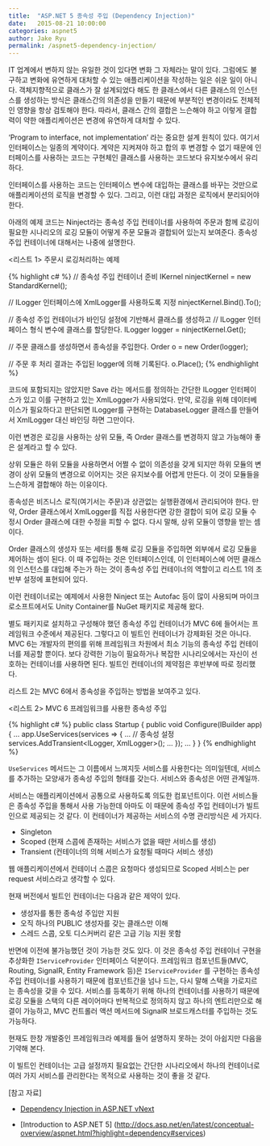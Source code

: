 ```yaml
---
title:  "ASP.NET 5 종속성 주입 (Dependency Injection)"
date:   2015-08-21 10:00:00
categories: aspnet5
author: Jake Ryu
permalink: /aspnet5-dependency-injection/
---
```


IT 업계에서 변하지 않는 유일한 것이 있다면 변화 그 자체라는 말이 있다. 그럼에도 불구하고 변화에 유연하게 대처할 수 있는 애플리케이션을 작성하는 일은 쉬운 일이 아니다. 객체지향적으로 클래스가 잘 설계되었다 해도 한 클래스에서 다른 클래스의 인스턴스를 생성하는 방식은 클래스간의 의존성을 만들기 때문에 부분적인 변경이라도 전체적인 영향을 항상 검토해야 한다. 따라서, 클래스 간의 결합은 느슨해야 하고 이렇게 결합력이 약한 애플리케이션은 변경에 유연하게 대처할 수 있다.

‘Program to interface, not implementation’ 라는 중요한 설계 원칙이 있다. 여기서 인터페이스는 일종의 계약이다. 계약은 지켜져야 하고 합의 후 변경할 수 없기 때문에 인터페이스를 사용하는 코드는 구현체인 클래스를 사용하는 코드보다 유지보수에서 유리하다.

인터페이스를 사용하는 코드는 인터페이스 변수에 대입하는 클래스를 바꾸는 것만으로 애플리케이션의 로직을 변경할 수 있다. 그리고, 이런 대입 과정은 로직에서 분리되어야 한다.

아래의 예제 코드는 Ninject라는 종속성 주입 컨테이너를 사용하여 주문과 함께 로깅이 필요한 시나리오의 로깅 모듈이 어떻게 주문 모듈과 결합되어 있는지 보여준다. 종속성 주입 컨테이너에 대해서는 나중에 설명한다.

<리스트 1> 주문시 로깅처리하는 예제

{% highlight c# %}
// 종속성 주입 컨테이너 준비
IKernel ninjectKernel = new StandardKernel();

// ILogger 인터페이스에 XmlLogger를 사용하도록 지정
ninjectKernel.Bind<ILogger>().To<XmlLogger>();

// 종속성 주입 컨테이너가 바인딩 설정에 기반해서 클래스를 생성하고
// ILogger 인터페이스 형식 변수에 클래스를 할당한다.
ILogger logger = ninjectKernel.Get<ILogger>();

// 주문 클래스를 생성하면서 종속성을 주입한다.
Order o = new Order(logger);

// 주문 후 처리 결과는 주입된 logger에 의해 기록된다.
o.Place();
{% endhighlight %}

코드에 포함되지는 않았지만 Save 라는 메서드를 정의하는 간단한 ILogger 인터페이스가 있고 이를 구현하고 있는 XmlLogger가 사용되었다. 만약, 로깅을 위해 데이터베이스가 필요하다고 판단되면 ILogger를 구현하는 DatabaseLogger 클래스를 만들어서 XmlLogger 대신 바인딩 하면 그만이다. 

이런 변경은 로깅을 사용하는 상위 모듈, 즉 Order 클래스를 변경하지 않고 가능해야 좋은 설계라고 할 수 있다. 

상위 모듈은 하위 모듈을 사용하면서 어쩔 수 없이 의존성을 갖게 되지만 하위 모듈의 변경이 상위 모듈의 변경으로 이어지는 것은 유지보수를 어렵게 만든다. 이 것이 모듈들을 느슨하게 결합해야 하는 이유이다. 

종속성은 비즈니스 로직(여기서는 주문)과 상관없는 실행환경에서 관리되어야 한다. 만약, Order 클래스에서 XmlLogger를 직접 사용한다면 강한 결합이 되어 로깅 모듈 수정시 Order 클래스에 대한 수정을 피할 수 없다. 다시 말해, 상위 모듈이 영향을 받는 셈이다. 

Order 클래스의 생성자 또는 세터를 통해 로깅 모듈을 주입하면 외부에서 로깅 모듈을 제어하는 셈이 된다. 이 때 주입하는 것은 인터페이스인데, 이 인터페이스에 어떤 클래스의 인스턴스를 대입해 주는가 하는 것이 종속성 주입 컨테이너의 역할이고 리스트 1의 초반부 설정에 표현되어 있다.

이런 컨테이너로는 예제에서 사용한 Ninject 또는 Autofac 등이 많이 사용되며 마이크로소프트에서도 Unity Container를 NuGet 패키지로 제공해 왔다. 

별도 패키지로 설치하고 구성해야 했던 종속성 주입 컨테이너가 MVC 6에 들어서는 프레임워크 수준에서 제공된다. 그렇다고 이 빌트인 컨테이너가 강제화된 것은 아니다. MVC 6는 개발자의 편의를 위해 프레임워크 차원에서 최소 기능의 종속성 주입 컨테이너를 제공할 뿐이다. 보다 강력한 기능이 필요하거나 복잡한 시나리오에서는 자신이 선호하는 컨테이너를 사용하면 된다. 빌트인 컨테이너의 제약점은 후반부에 따로 정리했다.

리스트 2는 MVC 6에서 종속성을 주입하는 방법을 보여주고 있다.

<리스트 2> MVC 6 프레임워크를 사용한 종속성 주입

{% highlight c# %}
public class Startup
{
    public void Configure(IBuilder app)
    {
        ...
        app.UseServices(services =>
        {
            ...
            // 종속성 설정
            services.AddTransient<ILogger, XmlLogger>();
            ...
        });
        ...
    }
}
{% endhighlight %}

`UseServices` 메서드는 그 이름에서 느껴지듯 서비스를 사용한다는 의미일텐데, 서비스를 추가하는 모양새가 종속성 주입의 형태를 갖는다. 서비스와 종속성은 어떤 관계일까.

서비스는 애플리케이션에서 공통으로 사용하도록 의도한 컴포넌트이다. 이런 서비스들은 종속성 주입을 통해서 사용 가능한데 아마도 이 때문에 종속성 주입 컨테이너가 빌트인으로 제공되는 것 같다. 이 컨테이너가 제공하는 서비스의 수명 관리방식은 세 가지다.

* Singleton
* Scoped  (현재 스콥에 존재하는 서비스가 없을 때만 서비스를 생성) 
* Transient (컨테이너의 의해 서비스가 요청될 때마다 서비스 생성)

웹 애플리케이션에서 컨테이너 스콥은 요청마다 생성되므로 Scoped 서비스는 per request 서비스라고 생각할 수 있다.

현재 버전에서 빌트인 컨테이너는 다음과 같은 제약이 있다.

* 생성자를 통한 종속성 주입만 지원
* 오직 하나의 PUBLIC 생성자를 갖는 클래스만 이해
* 스레드 스콥, 오토 디스커버리 같은 고급 기능 지원 못함

반면에 이전에 불가능했던 것이 가능한 것도 있다. 이 것은 종속성 주입 컨테이너 구현을 추상화한 `IServiceProvider` 인터페이스 덕분이다. 프레임워크 컴포넌트들(MVC, Routing, SignalR, Entity Framework 등)은 `IServiceProvider` 를 구현하는 종속성 주입 컨테이너를 사용하기 때문에 컴포넌트간을 넘나 드는, 다시 말해 스택을 가로지르는 종속성을 갖을 수 있다. 서비스를 등록하기 위해 하나의 컨테이너를 사용하기 때문에 로깅 모듈을 스택의 다른 레이어마다 반복적으로 정의하지 않고 하나의 엔트리만으로 해결이 가능하고, MVC 컨트롤러 액션 메서드에 SignalR 브로드캐스터를 주입하는 것도 가능하다.

현재도 한창 개발중인 프레임워크라 예제를 들어 설명하지 못하는 것이 아쉽지만 다음을 기약해 본다.

이 빌트인 컨테이너는 고급 설정까지 필요없는 간단한 시나리오에서 하나의 컨테이너로 여러 가지 서비스를 관리한다는 목적으로 사용하는 것이 좋을 것 같다. 


[참고 자료]

* [Dependency Injection in ASP.NET vNext](http://blogs.msdn.com/b/webdev/archive/2014/06/17/dependency-injection-in-asp-net-vnext.aspx)

* [Introduction to ASP.NET 5]
(http://docs.asp.net/en/latest/conceptual-overview/aspnet.html?highlight=dependency#services)




